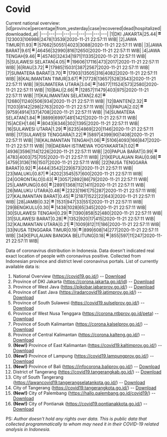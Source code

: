 # Covid
Current national overview:
|id|province|percentage|from_yesterday|case|recovered|dead|hospitalized|downloaded_at|
|---|---|---|---|---|---|---|---|---|
|1|DKI JAKARTA|25.44|![equal](https://github.com/ariefrachmannn/covid/raw/master/img/rsz_equal.png)|123003|106986|2478|13539|2020-11-21 22:57:11 WIB|
|2|JAWA TIMUR|11.93|![equal](https://github.com/ariefrachmannn/covid/raw/master/img/rsz_equal.png)|57662|50551|4023|3088|2020-11-21 22:57:11 WIB|
|3|JAWA BARAT|9.61|![equal](https://github.com/ariefrachmannn/covid/raw/master/img/rsz_equal.png)|46456|32990|816|12650|2020-11-21 22:57:11 WIB|
|4|JAWA TENGAH|9.46|![equal](https://github.com/ariefrachmannn/covid/raw/master/img/rsz_equal.png)|45740|32434|1971|11335|2020-11-21 22:57:11 WIB|
|5|SULAWESI SELATAN|4.05|![equal](https://github.com/ariefrachmannn/covid/raw/master/img/rsz_equal.png)|19606|17116|473|2017|2020-11-21 22:57:11 WIB|
|6|RIAU|3.72|![equal](https://github.com/ariefrachmannn/covid/raw/master/img/rsz_equal.png)|17985|15031|387|2567|2020-11-21 22:57:11 WIB|
|7|SUMATERA BARAT|3.70|![equal](https://github.com/ariefrachmannn/covid/raw/master/img/rsz_equal.png)|17903|13505|316|4082|2020-11-21 22:57:11 WIB|
|8|KALIMANTAN TIMUR|3.67|![equal](https://github.com/ariefrachmannn/covid/raw/master/img/rsz_equal.png)|17728|13657|528|3543|2020-11-21 22:57:11 WIB|
|9|SUMATERA UTARA|3.04|![equal](https://github.com/ariefrachmannn/covid/raw/master/img/rsz_equal.png)|14677|11524|573|2580|2020-11-21 22:57:11 WIB|
|10|BALI|2.66|![equal](https://github.com/ariefrachmannn/covid/raw/master/img/rsz_equal.png)|12857|11479|403|975|2020-11-21 22:57:11 WIB|
|11|KALIMANTAN SELATAN|2.62|![equal](https://github.com/ariefrachmannn/covid/raw/master/img/rsz_equal.png)|12680|11240|506|934|2020-11-21 22:57:11 WIB|
|12|BANTEN|2.32|![equal](https://github.com/ariefrachmannn/covid/raw/master/img/rsz_equal.png)|11203|8142|298|2763|2020-11-21 22:57:11 WIB|
|13|PAPUA|2.02|![equal](https://github.com/ariefrachmannn/covid/raw/master/img/rsz_equal.png)|9759|4914|137|4708|2020-11-21 22:57:11 WIB|
|14|SUMATERA SELATAN|1.84|![equal](https://github.com/ariefrachmannn/covid/raw/master/img/rsz_equal.png)|8899|6997|481|1421|2020-11-21 22:57:11 WIB|
|15|ACEH|1.66|![equal](https://github.com/ariefrachmannn/covid/raw/master/img/rsz_equal.png)|8043|6346|302|1395|2020-11-21 22:57:11 WIB|
|16|SULAWESI UTARA|1.29|![equal](https://github.com/ariefrachmannn/covid/raw/master/img/rsz_equal.png)|6235|4869|220|1146|2020-11-21 22:57:11 WIB|
|17|SULAWESI TENGGARA|1.22|![equal](https://github.com/ariefrachmannn/covid/raw/master/img/rsz_equal.png)|5897|4399|90|1408|2020-11-21 22:57:11 WIB|
|18|KALIMANTAN TENGAH|1.06|![equal](https://github.com/ariefrachmannn/covid/raw/master/img/rsz_equal.png)|5106|4093|166|847|2020-11-21 22:57:11 WIB|
|19|DAERAH ISTIMEWA YOGYAKARTA|1.02|![equal](https://github.com/ariefrachmannn/covid/raw/master/img/rsz_equal.png)|4936|3596|114|1226|2020-11-21 22:57:11 WIB|
|20|PAPUA BARAT|0.99|![equal](https://github.com/ariefrachmannn/covid/raw/master/img/rsz_equal.png)|4783|4003|75|705|2020-11-21 22:57:11 WIB|
|21|KEPULAUAN RIAU|0.98|![equal](https://github.com/ariefrachmannn/covid/raw/master/img/rsz_equal.png)|4759|3136|116|1507|2020-11-21 22:57:11 WIB|
|22|NUSA TENGGARA BARAT|0.92|![equal](https://github.com/ariefrachmannn/covid/raw/master/img/rsz_equal.png)|4444|3542|229|673|2020-11-21 22:57:11 WIB|
|23|MALUKU|0.87|![equal](https://github.com/ariefrachmannn/covid/raw/master/img/rsz_equal.png)|4202|3545|57|600|2020-11-21 22:57:11 WIB|
|24|GORONTALO|0.63|![equal](https://github.com/ariefrachmannn/covid/raw/master/img/rsz_equal.png)|3057|2892|86|79|2020-11-21 22:57:11 WIB|
|25|LAMPUNG|0.60|![equal](https://github.com/ariefrachmannn/covid/raw/master/img/rsz_equal.png)|2891|1368|112|1411|2020-11-21 22:57:11 WIB|
|26|MALUKU UTARA|0.48|![equal](https://github.com/ariefrachmannn/covid/raw/master/img/rsz_equal.png)|2323|1961|75|287|2020-11-21 22:57:11 WIB|
|27|KALIMANTAN BARAT|0.45|![equal](https://github.com/ariefrachmannn/covid/raw/master/img/rsz_equal.png)|2187|1522|22|643|2020-11-21 22:57:11 WIB|
|28|JAMBI|0.32|![equal](https://github.com/ariefrachmannn/covid/raw/master/img/rsz_equal.png)|1531|947|33|551|2020-11-21 22:57:11 WIB|
|29|BENGKULU|0.30|![equal](https://github.com/ariefrachmannn/covid/raw/master/img/rsz_equal.png)|1438|1028|65|345|2020-11-21 22:57:11 WIB|
|30|SULAWESI TENGAH|0.29|![equal](https://github.com/ariefrachmannn/covid/raw/master/img/rsz_equal.png)|1390|858|52|480|2020-11-21 22:57:11 WIB|
|31|SULAWESI BARAT|0.28|![equal](https://github.com/ariefrachmannn/covid/raw/master/img/rsz_equal.png)|1352|920|17|415|2020-11-21 22:57:11 WIB|
|32|KALIMANTAN UTARA|0.21|![equal](https://github.com/ariefrachmannn/covid/raw/master/img/rsz_equal.png)|1009|812|11|186|2020-11-21 22:57:11 WIB|
|33|NUSA TENGGARA TIMUR|0.19|![equal](https://github.com/ariefrachmannn/covid/raw/master/img/rsz_equal.png)|899|608|14|277|2020-11-21 22:57:11 WIB|
|34|KEPULAUAN BANGKA BELITUNG|0.18|![equal](https://github.com/ariefrachmannn/covid/raw/master/img/rsz_equal.png)|855|597|11|247|2020-11-21 22:57:11 WIB|

Data of coronavirus distribution in Indonesia. Data doesn't indicated real exact location of people with coronavirus positive. Collected from Indonesian province and district level coronavirus portals. List of currently available data is:
1. National Overview (https://covid19.go.id/) -- [Download](https://www.dropbox.com/s/66ly270fw4y76fx/covid_nasional.csv?dl=0)
2. Province of DKI Jakarta (https://corona.jakarta.go.id/id) -- [Download](https://riwayat-file-covid-19-dki-jakarta-jakartagis.hub.arcgis.com/)
3. Province of West Java (https://pikobar.jabarprov.go.id/) -- [Download](https://www.dropbox.com/s/alg0zp60fylq6cn/covid_jabar.csv?dl=0)
4. Province of East Java (https://radarcovid19.jatimprov.go.id/) -- [Download](https://www.dropbox.com/sh/e7vtgcnl4ckbvr4/AADo9UMRDZvrhHn66qTHZOvNa?dl=0)
5. Province of South Sulawesi (https://covid19.sulselprov.go.id/) -- [Download](https://www.dropbox.com/s/z5ek23lwcztj7z7/covid_sulsel.csv?dl=0)
6. Province of West Nusa Tenggara (https://corona.ntbprov.go.id/peta) -- [Download](https://www.dropbox.com/s/4p2k93n42xx0c00/covid_ntb.csv?dl=0)
7. Province of South Kalimantan (https://corona.kalselprov.go.id/) -- [Download](https://www.dropbox.com/sh/7aa2kvz8lb04pzz/AADH1Oj5oFMw2mp-D3JStPRsa?dl=0)
8. Province of Central Kalimantan (https://corona.kalteng.go.id/) -- [Download](https://www.dropbox.com/s/9q01v5r3ys2ozk4/covid_kalteng.csv?dl=0)
9. **(New!)** Province of East Kalimantan (https://covid19.kaltimprov.go.id/) -- [Download](https://www.dropbox.com/sh/qhpxj532nm80goa/AAB6ek_fp1__ieTR0TFQpfIga?dl=0)
10. **(New!)** Province of Lampung (https://covid19.lampungprov.go.id/) -- [Download](https://www.dropbox.com/s/ecuew6oa9kzwqwx/covid_lampung.csv?dl=0)
11. **(New!)** Province of Bali (https://infocorona.baliprov.go.id/) -- [Download](https://www.dropbox.com/sh/iceiwun4ufttmiu/AAC7dSRMpfTjPI1Lfzw-LeCUa?dl=0)
12. District of Tangerang (https://covid19.tangerangkab.go.id/) -- [Download](https://www.dropbox.com/sh/yxovyy6sy5bnz4p/AACZzVHinisKmz8oQWyQJ3nua?dl=0)
13. City of South Tangerang (https://lawancovid19.tangerangselatankota.go.id/) -- [Download](https://www.dropbox.com/s/zlvxo4ivswdzmle/covid_tangsel.csv?dl=0)
14. City of Tangerang (https://covid19.tangerangkota.go.id/) -- [Download](https://www.dropbox.com/s/e53224kvdrpjzy0/covid_tangkot.csv?dl=0)
15. **(New!)** City of Palembang (https://hallo.palembang.go.id/covid19/) -- [Download](https://www.dropbox.com/sh/oj17bhwhlpjht9e/AABZEG-OiaSaFvikATDx6coEa?dl=0)
16. **(New!)** City of Pontianak (https://covid19.pontianakkota.go.id/) -- [Download](https://www.dropbox.com/sh/66if3y4ly51j4sh/AADQ-zwLGa7Kz4ZzJgDw2-3na?dl=0)

PS: *Author doesn't hold any rights over data. This is public data that collected programmatically to whom may need it in their COVID-19 related analysis in Indonesia.*
